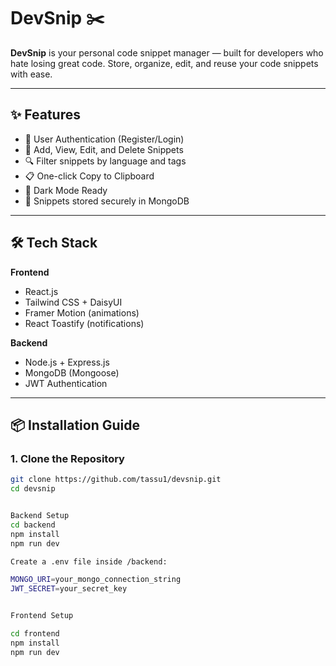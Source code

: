 # DevSnip ✂️

**DevSnip** is your personal code snippet manager — built for developers who hate losing great code. Store, organize, edit, and reuse your code snippets with ease.

---

## ✨ Features

- 🔐 User Authentication (Register/Login)
- 🧩 Add, View, Edit, and Delete Snippets
- 🔍 Filter snippets by language and tags
- 📋 One-click Copy to Clipboard
- 🌙 Dark Mode Ready
- 💾 Snippets stored securely in MongoDB

---

## 🛠️ Tech Stack

**Frontend**
- React.js
- Tailwind CSS + DaisyUI
- Framer Motion (animations)
- React Toastify (notifications)

**Backend**
- Node.js + Express.js
- MongoDB (Mongoose)
- JWT Authentication

---

## 📦 Installation Guide

### 1. Clone the Repository

```bash
git clone https://github.com/tassu1/devsnip.git
cd devsnip


Backend Setup
cd backend
npm install
npm run dev

Create a .env file inside /backend:

MONGO_URI=your_mongo_connection_string
JWT_SECRET=your_secret_key


Frontend Setup

cd frontend
npm install
npm run dev


